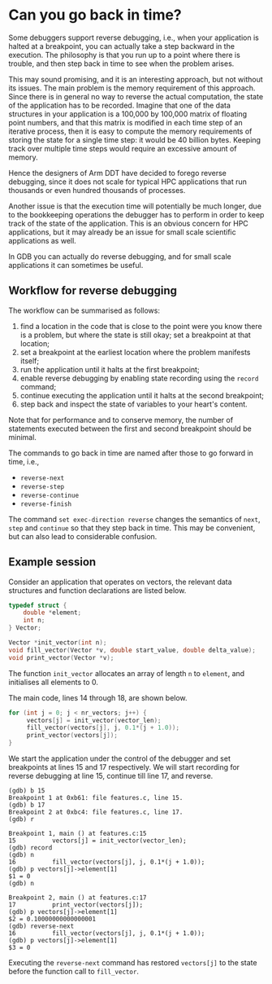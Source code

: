 # Can you go back in time?

Some debuggers support reverse debugging, i.e., when your application is halted at a breakpoint, you can actually take a step backward in the execution.  The philosophy is that you run up to a point where there is trouble, and then step back in time to see when the problem arises.

This may sound promising, and it is an interesting approach, but not without its issues.  The main problem is the memory requirement of this approach.  Since there is in general no way to reverse the actual computation, the state of the application has to be recorded.  Imagine that one of the data structures in your application is a 100,000 by 100,000 matrix of floating point numbers, and that this matrix is modified in each time step of an iterative process, then it is easy to compute the memory requirements of storing the state for a single time step: it would be 40 billion bytes.  Keeping track over multiple time steps would require an excessive amount of memory.

Hence the designers of Arm DDT have decided to forego reverse debugging, since it does not scale for typical HPC applications that run thousands or even hundred thousands of processes.

Another issue is that the execution time will potentially be much longer, due to the bookkeeping operations the debugger has to perform in order to keep track of the state of the application.  This is an obvious concern for HPC applications, but it may already be an issue for small scale scientific applications as well.

In GDB you can actually do reverse debugging, and for small scale applications it can sometimes be useful.


## Workflow for reverse debugging

The workflow can be summarised as follows:

  1. find a location in the code that is close to the point were you know there is a problem, but where the state is still okay; set a breakpoint at that location;
  1. set a breakpoint at the earliest location where the problem manifests itself;
  1. run the application until it halts at the first breakpoint;
  1. enable reverse debugging by enabling state recording using the `record` command;
  1. continue executing the application until it halts at the second breakpoint;
  1. step back and inspect the state of variables to your heart's content.

Note that for performance and to conserve memory, the number of statements executed between the first and second breakpoint should be minimal.

The commands to go back in time are named after those to go forward in time, i.e.,

  * `reverse-next`
  * `reverse-step`
  * `reverse-continue`
  * `reverse-finish`

The command `set exec-direction reverse` changes the semantics of `next`, `step` and `continue` so that they step back in time.  This may be convenient, but can also lead to considerable confusion.


## Example session

Consider an application that operates on vectors, the relevant data structures and function declarations are listed below.

~~~~c
typedef struct {
    double *element;
    int n;
} Vector;

Vector *init_vector(int n);
void fill_vector(Vector *v, double start_value, double delta_value);
void print_vector(Vector *v);
~~~~

The function `init_vector` allocates an array of length `n` to `element`, and initialises all elements to 0.

The main code, lines 14 through 18, are shown below.

~~~~c
for (int j = 0; j < nr_vectors; j++) {
     vectors[j] = init_vector(vector_len);
     fill_vector(vectors[j], j, 0.1*(j + 1.0));
     print_vector(vectors[j]);
}
~~~~

We start the application under the control of the debugger and set breakpoints at lines 15 and 17 respectively.  We will start recording for reverse debugging at line 15, continue till line 17, and reverse.

    (gdb) b 15
    Breakpoint 1 at 0xb61: file features.c, line 15.
    (gdb) b 17
    Breakpoint 2 at 0xbc4: file features.c, line 17.
    (gdb) r

    Breakpoint 1, main () at features.c:15
    15	        vectors[j] = init_vector(vector_len);
    (gdb) record
    (gdb) n
    16	        fill_vector(vectors[j], j, 0.1*(j + 1.0));
    (gdb) p vectors[j]->element[1]
    $1 = 0
    (gdb) n

    Breakpoint 2, main () at features.c:17
    17	        print_vector(vectors[j]);
    (gdb) p vectors[j]->element[1]
    $2 = 0.10000000000000001
    (gdb) reverse-next
    16	        fill_vector(vectors[j], j, 0.1*(j + 1.0));
    (gdb) p vectors[j]->element[1]
    $3 = 0

Executing the `reverse-next` command has restored `vectors[j]` to the state before the function call to `fill_vector`.
